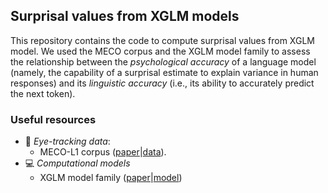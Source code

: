 ## Surprisal values from XGLM models
This repository contains the code to compute surprisal values from XGLM model. We used the MECO corpus and the XGLM model family to assess the relationship between the _psychological accuracy_ of a language model (namely, the capability of a surprisal estimate to explain variance in human responses) and its _linguistic accuracy_ (i.e., its ability to accurately predict the next token).

### Useful resources

- :eyes: *Eye-tracking data*:
  - MECO-L1 corpus ([paper](https://link.springer.com/article/10.3758/s13428-021-01772-6)|[data](https://osf.io/3527a/)).
- :computer: *Computational models*
  - XGLM model family ([paper](https://aclanthology.org/2022.emnlp-main.616/)|[model](https://huggingface.co/facebook/xglm-564M)) 
